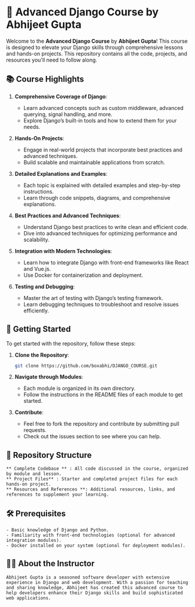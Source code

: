 # 🌟 Advanced Django Course by Abhijeet Gupta

Welcome to the **Advanced Django Course** by **Abhijeet Gupta**! This course is designed to elevate your Django skills through comprehensive lessons and hands-on projects. This repository contains all the code, projects, and resources you'll need to follow along.

## 📚 Course Highlights

1. **Comprehensive Coverage of Django**:
   - Learn advanced concepts such as custom middleware, advanced querying, signal handling, and more.
   - Explore Django’s built-in tools and how to extend them for your needs.

2. **Hands-On Projects**:
   - Engage in real-world projects that incorporate best practices and advanced techniques.
   - Build scalable and maintainable applications from scratch.

3. **Detailed Explanations and Examples**:
   - Each topic is explained with detailed examples and step-by-step instructions.
   - Learn through code snippets, diagrams, and comprehensive explanations.

4. **Best Practices and Advanced Techniques**:
   - Understand Django best practices to write clean and efficient code.
   - Dive into advanced techniques for optimizing performance and scalability.

5. **Integration with Modern Technologies**:
   - Learn how to integrate Django with front-end frameworks like React and Vue.js.
   - Use Docker for containerization and deployment.

6. **Testing and Debugging**:
   - Master the art of testing with Django’s testing framework.
   - Learn debugging techniques to troubleshoot and resolve issues efficiently.

## 🚀 Getting Started

To get started with the repository, follow these steps:

1. **Clone the Repository**:
   ```sh
   git clone https://github.com/boxabhi/DJANGO_COURSE.git
   ```

2. **Navigate through Modules**:

    - Each module is organized in its own directory.
    - Follow the instructions in the README files of each module to get started.

3. **Contribute**:

    - Feel free to fork the repository and contribute by submitting pull requests.
    - Check out the issues section to see where you can help.


## 📁 Repository Structure

    ** Complete Codebase ** : All code discussed in the course, organized by module and lesson.
    ** Project Files** : Starter and completed project files for each hands-on project.
    ** Resources and References **: Additional resources, links, and references to supplement your learning.

## 🛠️ Prerequisites

    - Basic knowledge of Django and Python.
    - Familiarity with front-end technologies (optional for advanced integration modules).
    - Docker installed on your system (optional for deployment modules).

## 👨‍🏫 About the Instructor
    Abhijeet Gupta is a seasoned software developer with extensive experience in Django and web development. With a passion for teaching and sharing knowledge, Abhijeet has created this advanced course to help developers enhance their Django skills and build sophisticated web applications.